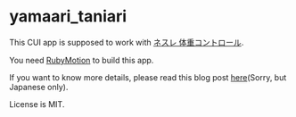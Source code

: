 # yamaari_taniari

This CUI app is supposed to work with [ネスレ 体重コントロール](http://m.nestle.jp/wellness/appli/03.php).

You need [RubyMotion](http://www.rubymotion.com) to build this app.

If you want to know more details, please read this
blog post [here](http://qiita.com/OkonomiyakiYuki/items/947cfe5f8488ac9c7580)(Sorry, but Japanese only).

License is MIT.
